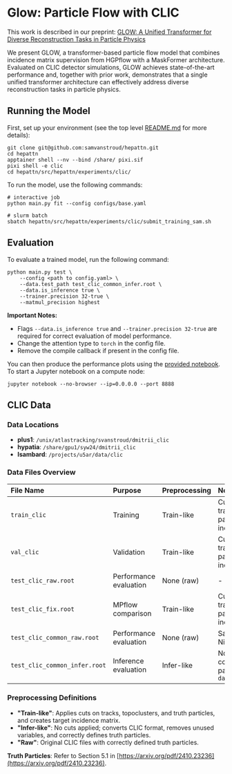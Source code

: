 # Glow: Particle Flow with CLIC

This work is described in our preprint: [GLOW: A Unified Transformer for Diverse Reconstruction Tasks in Particle Physics](https://arxiv.org/abs/2508.20092)

We present GLOW, a transformer-based particle flow model that combines incidence matrix supervision from HGPflow with a MaskFormer architecture. Evaluated on CLIC detector simulations, GLOW achieves state-of-the-art performance and, together with prior work, demonstrates that a single unified transformer architecture can effectively address diverse reconstruction tasks in particle physics.

## Running the Model

First, set up your environment (see the top level [README.md](../../../../README.md) for more details):

```shell
git clone git@github.com:samvanstroud/hepattn.git
cd hepattn
apptainer shell --nv --bind /share/ pixi.sif
pixi shell -e clic
cd hepattn/src/hepattn/experiments/clic/
```

To run the model, use the following commands:

```shell
# interactive job
python main.py fit --config configs/base.yaml

# slurm batch
sbatch hepattn/src/hepattn/experiments/clic/submit_training_sam.sh
```

## Evaluation

To evaluate a trained model, run the following command:

```shell
python main.py test \
    --config <path to config.yaml> \
    --data.test_path test_clic_common_infer.root \
    --data.is_inference true \
    --trainer.precision 32-true \
    --matmul_precision highest
```

**Important Notes:**
- Flags `--data.is_inference true` and `--trainer.precision 32-true` are required for correct evaluation of model performance.
- Change the attention type to `torch` in the config file.
- Remove the compile callback if present in the config file.

You can then produce the performance plots using the [provided notebook](notebooks/performance.ipynb).
To start a Jupyter notebook on a compute node:

```shell
jupyter notebook --no-browser --ip=0.0.0.0 --port 8888
```

## CLIC Data

### Data Locations

- **plus1**: `/unix/atlastracking/svanstroud/dmitrii_clic`
- **hypatia**: `/share/gpu1/syw24/dmitrii_clic`
- **Isambard**: `/projects/u5ar/data/clic`



### Data Files Overview

| File Name | Purpose | Preprocessing | Notes |
| :------------------------------ | :------------------------------------ | :---------------------------------------------------------------------------------------------------------------------------------------------------- | :------------------------------------------------------------------------------------------------------------------------------------------------------------- |
| `train_clic` | Training | Train-like | Cuts on tracks/topoclusters/truth particles; creates target incidence matrix |
| `val_clic` | Validation | Train-like | Cuts on tracks/topoclusters/truth particles; creates target incidence matrix |
| `test_clic_raw.root` | Performance evaluation | None (raw) | - |
| `test_clic_fix.root` | MPflow comparison | Train-like | Cuts on tracks/topoclusters/truth particles; creates target incidence matrix |
| `test_clic_common_raw.root` | Performance evaluation | None (raw) | Same events as Nilotpal's evaluation |
| `test_clic_common_infer.root` | Inference evaluation | Infer-like | No cuts; CLIC format conversion; correct truth particles; use `data.is_inference true` |

### Preprocessing Definitions

- **"Train-like"**: Applies cuts on tracks, topoclusters, and truth particles, and creates target incidence matrix.
- **"Infer-like"**: No cuts applied; converts CLIC format, removes unused variables, and correctly defines truth particles.
- **"Raw"**: Original CLIC files with correctly defined truth particles.

**Truth Particles**: Refer to Section 5.1 in [https://arxiv.org/pdf/2410.23236](https://arxiv.org/pdf/2410.23236).
